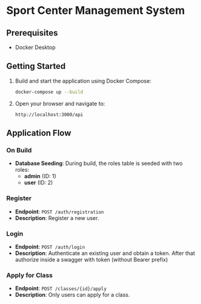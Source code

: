 # Sport Center Management System

## Prerequisites

- Docker Desktop

## Getting Started

1. Build and start the application using Docker Compose:

   ```bash
   docker-compose up --build
   ```

2. Open your browser and navigate to:

   ```
   http://localhost:3000/api
   ```

## Application Flow

### On Build

- **Database Seeding**: During build, the roles table is seeded with two roles:
  - **admin** (ID: 1)
  - **user** (ID: 2)

### Register

- **Endpoint**: `POST /auth/registration`
- **Description**: Register a new user.

### Login

- **Endpoint**: `POST /auth/login`
- **Description**: Authenticate an existing user and obtain a token. After that authorize inside a swagger with token (without Bearer prefix)

### Apply for Class

- **Endpoint**: `POST /classes/{id}/apply`
- **Description**: Only users can apply for a class.
